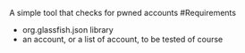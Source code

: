 A simple tool that checks for pwned accounts
#Requirements

- org.glassfish.json library
- an account, or a list of account, to be tested of course